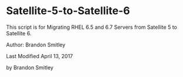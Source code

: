 # Satellite-5-to-Satellite-6
This script is for Migrating RHEL 6.5 and 6.7 Servers from Satellite 5 to Satellite 6.

Author: Brandon Smitley

Last Modified April 13, 2017

by Brandon Smitley
